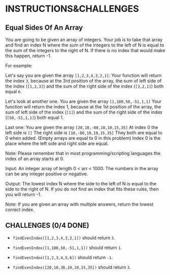 # INSTRUCTIONS&CHALLENGES

## Equal Sides Of An Array

You are going to be given an array of integers. Your job is to take that array and find an index N where the sum of the integers to the left of N is equal to the sum of the integers to the right of N. If there is no index that would make this happen, return -1.

For example:

Let's say you are given the array `[1,2,3,4,3,2,1]`: Your function will return the index `3`, because at the 3rd position of the array, the sum of left side of the index (`[1,2,3]`) and the sum of the right side of the index (`[3,2,1]`) both equal `6`.

Let's look at another one. You are given the array `[1,100,50,-51,1,1]` Your function will return the index 1, because at the 1st position of the array, the sum of left side of the index (`[1]`) and the sum of the right side of the index (`[50,-51,1,1]`) both equal 1.

Last one: You are given the array `[20,10,-80,10,10,15,35]` At index 0 the left side is `[]` The right side is `[10,-80,10,10,15,35]` They both are equal to 0 when added. (Empty arrays are equal to 0 in this problem) Index 0 is the place where the left side and right side are equal.

Note: Please remember that in most programming/scripting languages the index of an array starts at 0.

Input: An integer array of length 0 < arr < 1000. The numbers in the array can be any integer positive or negative.

Output: The lowest index N where the side to the left of N is equal to the side to the right of N. If you do not find an index that fits these rules, then you will return -1.

Note: If you are given an array with multiple answers, return the lowest correct index.

## CHALLENGES (0/4 DONE)

- `findEvenIndex([1,2,3,4,3,2,1])` should return `3`.

- `findEvenIndex([1,100,50,-51,1,1])` should return `1`.

- `findEvenIndex([1,2,3,4,5,6])` should return `-1`.

- `findEvenIndex([20,10,30,10,10,15,35])` should return `3`.
